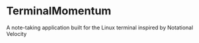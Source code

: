 # TerminalMomentum
A note-taking application built for the Linux terminal inspired by Notational Velocity
